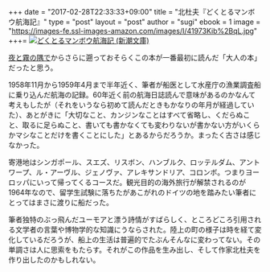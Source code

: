 +++
date = "2017-02-28T22:33:33+09:00"
title = "北杜夫『どくとるマンボウ航海記』"
type = "post"
layout = "post"
author = "sugi"
ebook = 1
image = "https://images-fe.ssl-images-amazon.com/images/I/41973Kib%2BqL.jpg" 
+++=
<a href="http://www.amazon.co.jp/exec/obidos/ASIN/4101131031/chezsugi-22/ref=nosim/" name="amazletlink" target="_blank"><img src="https://images-fe.ssl-images-amazon.com/images/I/41973Kib%2BqL.jpg" alt="どくとるマンボウ航海記 (新潮文庫)" class="alignleft"  /></a>

[夜と霧の隅で](/book/2017-01-28-yorutokirinosumide/)からさらに遡っておそらくこの本が一番最初に読んだ「大人の本」だったと思う。

1958年11月から1959年4月まで半年近く、筆者が船医として水産庁の漁業調査船に乗り込んだ航海の記録。60年近く前の航海日誌読んで意味があるのかなんて考えもしたが（それをいうなら初めて読んだときもかなりの年月が経過していた）、あとがきに「大切なこと、カンジンなことはすべて省略し、くだらぬこと、取るに足らぬこと、書いても書かなくても変わりないが書かない方がいくらかマシなことだけを書くことにした」とあるからだろうか。まったく古さは感じなかった。

寄港地はシンガポール、スエズ、リスボン、ハンブルク、ロッテルダム、アントワープ、ル・アーヴル、ジェノヴァ、アレキサンドリア、コロンボ。つまりヨーロッパにいって帰ってくるコースだ。観光目的の海外旅行が解禁されるのが1964年なので、留学生試験に落ちたがあこがれのドイツの地を踏みたい筆者にとってはまさに渡りに船だった。

筆者独特のぶっ飛んだユーモアと漂う詩情がすばらしく、ところどころ引用される文学者の言葉や博物学的な知識にうならされた。陸上の町の様子は時を経て変化しているだろうが、船上の生活は普遍的でたぶんそんなに変わってない。その単調さは人に思索をもたらす。それがこの作品を生み出し、そして作家北杜夫を作り出したのかもしれない。
